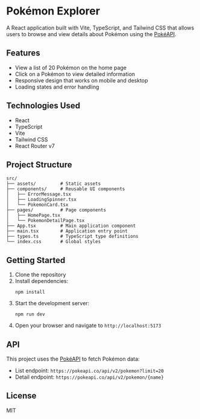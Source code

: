 # Pokémon Explorer

A React application built with Vite, TypeScript, and Tailwind CSS that allows users to browse and view details about Pokémon using the [PokéAPI](https://pokeapi.co/).

## Features

- View a list of 20 Pokémon on the home page
- Click on a Pokémon to view detailed information
- Responsive design that works on mobile and desktop
- Loading states and error handling

## Technologies Used

- React
- TypeScript
- Vite
- Tailwind CSS
- React Router v7

## Project Structure

```
src/
├── assets/         # Static assets
├── components/     # Reusable UI components
│   ├── ErrorMessage.tsx
│   ├── LoadingSpinner.tsx
│   └── PokemonCard.tsx
├── pages/          # Page components
│   ├── HomePage.tsx
│   └── PokemonDetailPage.tsx
├── App.tsx         # Main application component
├── main.tsx        # Application entry point
├── types.ts        # TypeScript type definitions
└── index.css       # Global styles
```

## Getting Started

1. Clone the repository
2. Install dependencies:
   ```
   npm install
   ```
3. Start the development server:
   ```
   npm run dev
   ```
4. Open your browser and navigate to `http://localhost:5173`

## API

This project uses the [PokéAPI](https://pokeapi.co/) to fetch Pokémon data:

- List endpoint: `https://pokeapi.co/api/v2/pokemon?limit=20`
- Detail endpoint: `https://pokeapi.co/api/v2/pokemon/{name}`

## License

MIT
